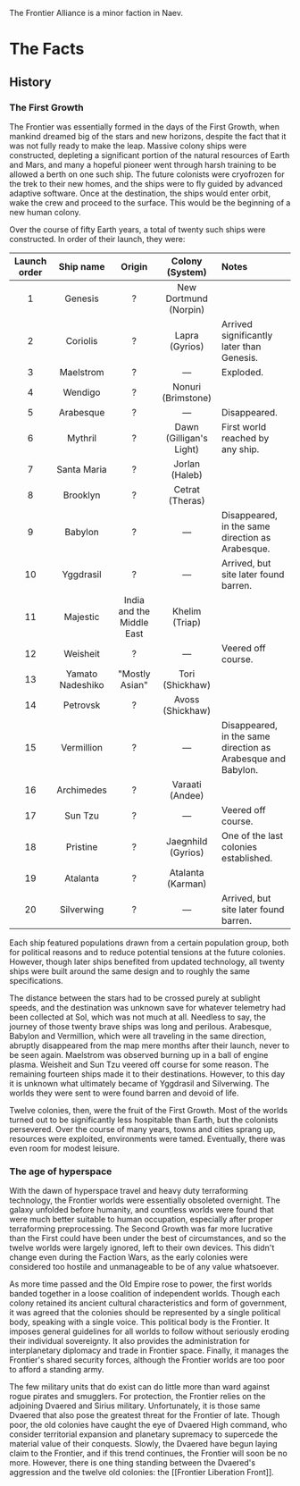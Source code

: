 The Frontier Alliance is a minor faction in Naev.

# The Facts

## History

### The First Growth

The Frontier was essentially formed in the days of the First Growth, when mankind dreamed big of the stars and new horizons, despite the fact that it was not fully ready to make the leap. Massive colony ships were constructed, depleting a significant portion of the natural resources of Earth and Mars, and many a hopeful pioneer went through harsh training to be allowed a berth on one such ship. The future colonists were cryofrozen for the trek to their new homes, and the ships were to fly guided by advanced adaptive software. Once at the destination, the ships would enter orbit, wake the crew and proceed to the surface. This would be the beginning of a new human colony.

Over the course of fifty Earth years, a total of twenty such ships were constructed. In order of their launch, they were:

| Launch order | Ship name        | Origin                    | Colony (System)  | Notes |
|:------------:|:----------------:|:-------------------------:|:----------------:|:------|
| 1            | Genesis          | ?                         | New Dortmund (Norpin) |
| 2            | Coriolis         | ?                         | Lapra (Gyrios)   | Arrived significantly later than Genesis. |
| 3            | Maelstrom        | ?                         | —                | Exploded. |
| 4            | Wendigo          | ?                         | Nonuri (Brimstone) |
| 5            | Arabesque        | ?                         | —                | Disappeared. |
| 6            | Mythril          | ?                         | Dawn (Gilligan's Light) | First world reached by any ship. |
| 7            | Santa Maria      | ?                         | Jorlan (Haleb)   |
| 8            | Brooklyn         | ?                         | Cetrat (Theras)  |
| 9            | Babylon          | ?                         | —                | Disappeared, in the same direction as Arabesque. |
| 10           | Yggdrasil        | ?                         | —                | Arrived, but site later found barren. |
| 11           | Majestic         | India and the Middle East | Khelim (Triap)   |
| 12           | Weisheit         | ?                         | —                | Veered off course. |
| 13           | Yamato Nadeshiko | "Mostly Asian"            | Tori (Shickhaw)  |
| 14           | Petrovsk         | ?                         | Avoss (Shickhaw) |
| 15           | Vermillion       | ?                         | —                | Disappeared, in the same direction as Arabesque and Babylon. |
| 16           | Archimedes       | ?                         | Varaati (Andee)  |
| 17           | Sun Tzu          | ?                         | —                | Veered off course. |
| 18           | Pristine         | ?                         | Jaegnhild (Gyrios) | One of the last colonies established. |
| 19           | Atalanta         | ?                         | Atalanta (Karman) |
| 20           | Silverwing       | ?                         | —                 | Arrived, but site later found barren. |

Each ship featured populations drawn from a certain population group, both for political reasons and to reduce potential tensions at the future colonies. However, though later ships benefited from updated technology, all twenty ships were built around the same design and to roughly the same specifications.

The distance between the stars had to be crossed purely at sublight speeds, and the destination was unknown save for whatever telemetry had been collected at Sol, which was not much at all. Needless to say, the journey of those twenty brave ships was long and perilous. Arabesque, Babylon and Vermillion, which were all traveling in the same direction, abruptly disappeared from the map mere months after their launch, never to be seen again. Maelstrom was observed burning up in a ball of engine plasma. Weisheit and Sun Tzu veered off course for some reason. The remaining fourteen ships made it to their destinations. However, to this day it is unknown what ultimately became of Yggdrasil and Silverwing. The worlds they were sent to were found barren and devoid of life.

Twelve colonies, then, were the fruit of the First Growth. Most of the worlds turned out to be significantly less hospitable than Earth, but the colonists persevered. Over the course of many years, towns and cities sprang up, resources were exploited, environments were tamed. Eventually, there was even room for modest leisure.

### The age of hyperspace

With the dawn of hyperspace travel and heavy duty terraforming technology, the Frontier worlds were essentially obsoleted overnight. The galaxy unfolded before humanity, and countless worlds were found that were much better suitable to human occupation, especially after proper terraforming preprocessing. The Second Growth was far more lucrative than the First could have been under the best of circumstances, and so the twelve worlds were largely ignored, left to their own devices. This didn't change even during the Faction Wars, as the early colonies were considered too hostile and unmanageable to be of any value whatsoever.

As more time passed and the Old Empire rose to power, the first worlds banded together in a loose coalition of independent worlds. Though each colony retained its ancient cultural characteristics and form of government, it was agreed that the colonies should be represented by a single political body, speaking with a single voice. This political body is the Frontier. It imposes general guidelines for all worlds to follow without seriously eroding their individual sovereignty. It also provides the administration for interplanetary diplomacy and trade in Frontier space. Finally, it manages the Frontier's shared security forces, although the Frontier worlds are too poor to afford a standing army.

The few military units that do exist can do little more than ward against rogue pirates and smugglers. For protection, the Frontier relies on the adjoining Dvaered and Sirius military. Unfortunately, it is those same Dvaered that also pose the greatest threat for the Frontier of late. Though poor, the old colonies have caught the eye of Dvaered High command, who consider territorial expansion and planetary supremacy to supercede the material value of their conquests. Slowly, the Dvaered have begun laying claim to the Frontier, and if this trend continues, the Frontier will soon be no more. However, there is one thing standing between the Dvaered's aggression and the twelve old colonies: the [[Frontier Liberation Front]].